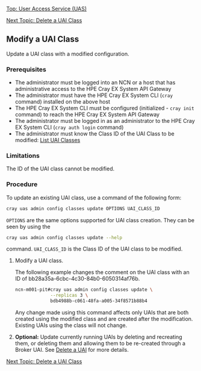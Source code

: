 [Top: User Access Service (UAS)](User_Access_Service_UAS.md)

[Next Topic: Delete a UAI Class](Delete_a_UAI_Class.md)

## Modify a UAI Class

Update a UAI class with a modified configuration.

### Prerequisites

* The administrator must be logged into an NCN or a host that has administrative access to the HPE Cray EX System API Gateway
* The administrator must have the HPE Cray EX System CLI (`cray` command) installed on the above host
* The HPE Cray EX System CLI must be configured (initialized - `cray init` command) to reach the HPE Cray EX System API Gateway
* The administrator must be logged in as an administrator to the HPE Cray EX System CLI (`cray auth login` command)
* The administrator must know the Class ID of the UAI Class to be modified: [List UAI Classes](List_Available_UAI_Classes.md)

### Limitations

The ID of the UAI class cannot be modified.

### Procedure

To update an existing UAI class, use a command of the following form:

```bash
cray uas admin config classes update OPTIONS UAI_CLASS_ID
```

`OPTIONS` are the same options supported for UAI class creation.  They can be seen by using the
```bash
cray uas admin config classes update --help
```
command.  `UAI_CLASS_ID` is the Class ID of the UAI class to be modified.

1.  Modify a UAI class.

    The following example changes the comment on the UAI class with an ID of bb28a35a-6cbc-4c30-84b0-6050314af76b.

    ```bash
    ncn-m001-pit#cray uas admin config classes update \
                 --replicas 3 \
                 bdb4988b-c061-48fa-a005-34f8571b88b4
    ```

    Any change made using this command affects only UAIs that are both created using the modified class and are created after the modification. Existing UAIs using the class will not change.

2.  **Optional:** Update currently running UAIs by deleting and recreating them, or deleting them and allowing them to be re-created through a Broker UAI.  See [Delete a UAI](Delete_a_UAI.md) for more details.

[Next Topic: Delete a UAI Class](Delete_a_UAI_Class.md)
